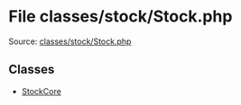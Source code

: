 File classes/stock/Stock.php
=========
Source: [classes/stock/Stock.php](https://github.com/PrestaShop/PrestaShop/blob/1.6.1.1/classes/stock/Stock.php)


Classes
-------

* [StockCore](class.StockCore.md)

